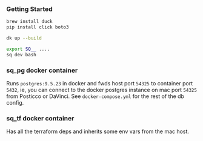 ### Getting Started

```sh
brew install duck
pip install click boto3

dk up --build

export SQ__ ....
sq dev bash

```

### sq_pg docker container

Runs `postgres:9.5.23` in docker and fwds host port `54325` to container port `5432`, ie, you can connect to the docker postgres instance on mac port `54325` from Posticco or DaVinci. See `docker-compose.yml` for the rest of the db config.

### sq_tf docker container

Has all the terraform deps and inherits some env vars from the mac host.
